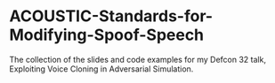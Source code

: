 # ACOUSTIC-Standards-for-Modifying-Spoof-Speech
The collection of the slides and code examples for my Defcon 32 talk, Exploiting Voice Cloning in Adversarial Simulation.
